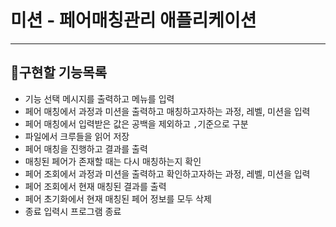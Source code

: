 # 미션 - 페어매칭관리 애플리케이션

---

## 📌구현할 기능목록

 - 기능 선택 메시지를 출력하고 메뉴를 입력
 - 페어 매칭에서 과정과 미션을 출력하고 매칭하고자하는 과정, 레벨, 미션을 입력
 - 페어 매칭에서 입력받은 값은 공백을 제외하고 `,`기준으로 구분
 - 파일에서 크루들을 읽어 저장
 - 페어 매칭을 진행하고 결과를 출력
 - 매칭된 페어가 존재할 때는 다시 매칭하는지 확인
 - 페어 조회에서 과정과 미션을 출력하고 확인하고자하는 과정, 레벨, 미션을 입력
 - 페어 조회에서 현재 매칭된 결과를 출력
 - 페어 초기화에서 현재 매칭된 페어 정보를 모두 삭제
 - 종료 입력시 프로그램 종료